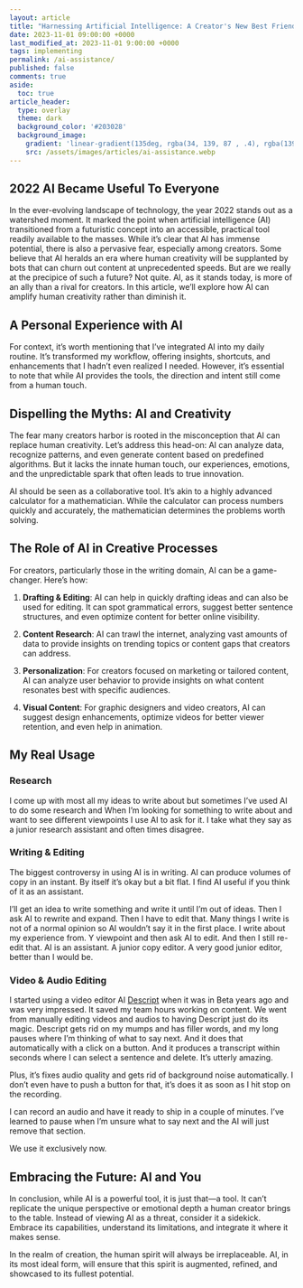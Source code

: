 ```yaml
---
layout: article
title: "Harnessing Artificial Intelligence: A Creator's New Best Friend"
date: 2023-11-01 09:00:00 +0000
last_modified_at: 2023-11-01 9:00:00 +0000
tags: implementing
permalink: /ai-assistance/
published: false
comments: true
aside:
  toc: true
article_header:
  type: overlay
  theme: dark
  background_color: '#203028'
  background_image:
    gradient: 'linear-gradient(135deg, rgba(34, 139, 87 , .4), rgba(139, 34, 139, .4))'
    src: /assets/images/articles/ai-assistance.webp
---
```

## 2022 AI Became Useful To Everyone

In the ever-evolving landscape of technology, the year 2022 stands out as a watershed moment. It marked the point when artificial intelligence (AI) transitioned from a futuristic concept into an accessible, practical tool readily available to the masses. While it’s clear that AI has immense potential, there is also a pervasive fear, especially among creators. Some believe that AI heralds an era where human creativity will be supplanted by bots that can churn out content at unprecedented speeds. But are we really at the precipice of such a future? Not quite. AI, as it stands today, is more of an ally than a rival for creators. In this article, we’ll explore how AI can amplify human creativity rather than diminish it.

## A Personal Experience with AI

For context, it’s worth mentioning that I’ve integrated AI into my daily routine. It’s transformed my workflow, offering insights, shortcuts, and enhancements that I hadn’t even realized I needed. However, it’s essential to note that while AI provides the tools, the direction and intent still come from a human touch.

## Dispelling the Myths: AI and Creativity

The fear many creators harbor is rooted in the misconception that AI can replace human creativity. Let’s address this head-on: AI can analyze data, recognize patterns, and even generate content based on predefined algorithms. But it lacks the innate human touch, our experiences, emotions, and the unpredictable spark that often leads to true innovation.

AI should be seen as a collaborative tool. It’s akin to a highly advanced calculator for a mathematician. While the calculator can process numbers quickly and accurately, the mathematician determines the problems worth solving.

## The Role of AI in Creative Processes

For creators, particularly those in the writing domain, AI can be a game-changer. Here’s how:

1. **Drafting & Editing**: AI can help in quickly drafting ideas and can also be used for editing. It can spot grammatical errors, suggest better sentence structures, and even optimize content for better online visibility.

2. **Content Research**: AI can trawl the internet, analyzing vast amounts of data to provide insights on trending topics or content gaps that creators can address.

3. **Personalization**: For creators focused on marketing or tailored content, AI can analyze user behavior to provide insights on what content resonates best with specific audiences.

4. **Visual Content**: For graphic designers and video creators, AI can suggest design enhancements, optimize videos for better viewer retention, and even help in animation.

## My Real Usage
### Research
I come up with most all my ideas to write about but sometimes I’ve used AI to do some research and 
When I’m looking for something to write about and want to see different viewpoints I use AI to ask for it. I take what they say as a junior research assistant and often times disagree.

### Writing & Editing
The biggest controversy in using AI is in writing. AI can produce volumes of copy in an instant. By itself it’s okay but a bit flat. I find AI useful if you think of it as an assistant.

I’ll get an idea to write something and write it until I’m out of ideas. Then I ask AI to rewrite and expand. Then I have to edit that. Many things I write is not of a normal opinion so AI wouldn’t say it in the first place. I write about my experience from. Y viewpoint and then ask AI to edit. And then I still re-edit that. AI is an assistant. A junior copy editor. A very good junior editor, better than I would be.

### Video & Audio Editing
I started using a video editor AI [Descript](https://descript.com) when it was in Beta years ago and was very impressed. It saved my team hours working on content. We went from manually editing videos and audios to having Descript just do its magic. Descript gets rid on my mumps and has filler words, and my long pauses where I’m thinking of what to say next. And it does that automatically with a click on a button. And it produces a transcript within seconds where I can select a sentence and delete.  It’s utterly amazing.

Plus, it’s fixes audio quality and gets rid of background noise automatically. I don’t even have to push a button for that, it’s does it as soon as I hit stop on the recording.

I can record an audio and have it ready to ship in a couple of minutes. I’ve learned to pause when I’m unsure what to say next and the AI will just remove that section. 

We use it exclusively now.

## Embracing the Future: AI and You
In conclusion, while AI is a powerful tool, it is just that—a tool. It can’t replicate the unique perspective or emotional depth a human creator brings to the table. Instead of viewing AI as a threat, consider it a sidekick. Embrace its capabilities, understand its limitations, and integrate it where it makes sense. 

In the realm of creation, the human spirit will always be irreplaceable. AI, in its most ideal form, will ensure that this spirit is augmented, refined, and showcased to its fullest potential.
